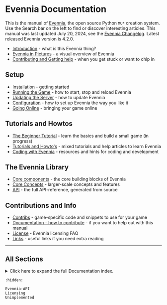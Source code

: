 # Evennia Documentation

This is the manual of [Evennia](https://www.evennia.com), the open source Python `MU*` creation system. Use the Search bar on the left to find or discover interesting articles. This manual was last updated July 20, 2024, see the [Evennia Changelog](Coding/Changelog.md). Latest released Evennia version is 4.2.0.

- [Introduction](./Evennia-Introduction.md) - what is this Evennia thing?
- [Evennia in Pictures](./Evennia-In-Pictures.md) - a visual overview of Evennia
- [Contributing and Getting help](./Contributing.md) - when you get stuck or want to chip in

## Setup

- [Installation](Setup/Setup-Overview.md#installation-and-running) - getting started
- [Running the Game](Setup/Running-Evennia.md)  - how to start, stop and reload Evennia
- [Updating the Server](Setup/Updating-Evennia.md) - how to update Evennia
- [Configuration](Setup/Setup-Overview.md#configuration) - how to set up Evennia the way you like it
- [Going Online](Setup/Setup-Overview.md#going-online) - bringing your game online

## Tutorials and Howtos

- [The Beginner Tutorial](Howtos/Beginner-Tutorial/Beginner-Tutorial-Overview.md) - learn the basics and build a small game (in progress)
- [Tutorials and Howto's](Howtos/Howtos-Overview.md#how-tos) - mixed tutorials and help articles to learn Evennia
- [Coding with Evennia](Coding/Coding-Overview.md) - resources and hints for coding and development

## The Evennia Library

- [Core components](Components/Components-Overview.md) - the core building blocks of Evennia
- [Core Concepts](Concepts/Concepts-Overview.md) - larger-scale concepts and features
- [API](./Evennia-API.md) - the full API-reference, generated from source

## Contributions and Info

- [Contribs](Contribs/Contribs-Overview.md) - game-specific code and snippets to use for your game
- [Documentation - how to contribute](./Contributing-Docs.md) - if you want to help out with this manual
- [License](./Licensing.md) - Evennia licensing FAQ
- [Links](./Links.md) - useful links if you need extra reading

----

## All Sections

<details>
<summary>
    Click here to expand the full Documentation index.
</summary>

```{toctree}
:maxdepth: 3

Evennia-Introduction
Evennia-In-Pictures
Setup/Running-Evennia
Setup/Updating-Evennia
Setup/Setup-Overview

Howtos/Howtos-Overview
Components/Components-Overview
Concepts/Concepts-Overview
Coding/Coding-Overview
Contribs/Contribs-Overview
Contributing
Contributing-Docs
Licensing
Links

```
</details>


```{toctree}
:hidden:

Evennia-API
Licensing
Unimplemented

```
